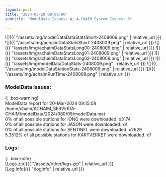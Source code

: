 ```yaml
---
layout: post
title: "2024-03-20 09:00:00"
subtitle: "ModelData Issues: 4; A-CHAIM System Issues: 0"

---
```


![]({{ "/assets/img/modelDataDataStatsShort-2408009.png" | relative_url }})
![]({{ "/assets/img/achaimDataStatsShort-2408009.png" | relative_url }})
![]({{ "/assets/img/achaimDataStatsLong00-2408009.png" | relative_url }})
![]({{ "/assets/img/achaimDataStatsLong01-2408009.png" | relative_url }})
![]({{ "/assets/img/achaimDataStatsLong02-2408009.png" | relative_url }})
![]({{ "/assets/img/modelDataDataStats-2408009.png" | relative_url }})
![]({{ "/assets/img/modelDataStationStats-2408009.png" | relative_url }})
![]({{ "/assets/img/achaimRunTime-2408009.png" | relative_url }})


### ModelData Issues:  
  
{: .box-warning}  
 ModelData report for 20-Mar-2024 09:15:08   
 /home/chaim/ACHAIM_SERVER/A-CHAIM/modelData/2024/080/09/modelData.mat   
 0% of all possible stations for IONO were downloaded. x3174   
 0% of all possible stations for JASON were downloaded. x4   
 0% of all possible stations for SENTINEL were downloaded. x2629   
 5.3512% of all possible stations for KARTVERKET were downloaded. x7   
  


### Logs:  
  
{: .box-note}  
[Logs.zip]({{ "/assets/other/logs.zip" | relative_url }})  
[Log Info]({{ "/logInfo" | relative_url }})  
